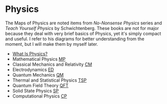 # Physics

The Maps of Physics are noted items from *No-Nonsense Physics* series and *Teach Yourself Physics* by Schwichtenberg. These books are not for major because they deal with very brief basics of Physics, yet it's simply compact and useful. I refer to his diagrams for better understanding from the moment, but I will make them by myself later.

- [What Is Physics?](./What_Is_Physics.html)
- Mathematical Physics [MP](./MP/MP_content.html)
- Classical Mechanics and Relativity [CM](./CM/CM_content.html)
- Electrodynamics [ED](./ED/ED_content.html)
- Quantum Mechanics [QM](./QM/QM_content.html)
- Thermal and Statistical Physics [TSP](./TSP/TSP_content.html)
- Quantum Field Theory [QFT](./QFT/QFT_content.html)
- Solid State Physics [SP](./SP/SP_content.html)
- Computational Physics [CP](./CP/CP_content.html)
